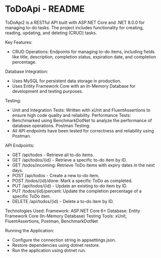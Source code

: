 # ToDoApi - README
ToDoApi2 is a RESTful API built with ASP.NET Core and .NET 8.0.0 for managing to-do tasks. The project includes functionality for creating, reading, updating, and deleting (CRUD) tasks.

Key Features:
- CRUD Operations: Endpoints for managing to-do items, including fields like title, description, completion status, expiration date, and completion percentage.
  
Database Integration:
- Uses MySQL for persistent data storage in production.
- Uses Entity Framework Core with an In-Memory Database for development and testing purposes.
  
Testing:
- Unit and Integration Tests: Written with xUnit and FluentAssertions to ensure high code quality and reliability.
Performance Tests:
- Benchmarked using BenchmarkDotNet to analyze the performance of database operations.
Postman Testing:
- All API endpoints have been tested for correctness and reliability using Postman.
  
API Endpoints:
- GET /api/todos - Retrieve all to-do items.
- GET /api/todos/{id} - Retrieve a specific to-do item by ID.
- GET /todos/incoming: Retrieve ToDo items with expiry dates in the next days.
- POST /api/todos - Create a new to-do item.
- POST /todos/{id}/done: Mark a specific ToDo as completed.
- PUT /api/todos/{id} - Update an existing to-do item by ID.
- PUT /todos/{id}/percent: Update the completion percentage of a specific ToDo item.
- DELETE /api/todos/{id} - Delete a to-do item by ID.
  
Technologies Used:
Framework: ASP.NET Core 6+
Database: Entity Framework Core (In-Memory Database)
Testing Tools: xUnit, FluentAssertions, Postman, BenchmarkDotNet

Running the Application:
- Configure the connection string in appsettings.json.
- Restore dependencies using dotnet restore.
- Run the application using dotnet run.
